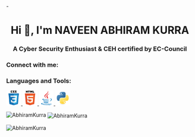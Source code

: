 -<h1 align="center">Hi 👋, I'm NAVEEN ABHIRAM KURRA</h1>
<h3 align="center">A Cyber Security Enthusiast & CEH certified by EC-Council</h3>

<h3 align="left">Connect with me:</h3>
<p align="left">
</p>

<h3 align="left">Languages and Tools:</h3>
<p align="left"> <a href="https://www.w3schools.com/css/" target="_blank" rel="noreferrer"> <img src="https://raw.githubusercontent.com/devicons/devicon/master/icons/css3/css3-original-wordmark.svg" alt="css3" width="40" height="40"/> </a> <a href="https://www.w3.org/html/" target="_blank" rel="noreferrer"> <img src="https://raw.githubusercontent.com/devicons/devicon/master/icons/html5/html5-original-wordmark.svg" alt="html5" width="40" height="40"/> </a> <a href="https://www.java.com" target="_blank" rel="noreferrer"> <img src="https://raw.githubusercontent.com/devicons/devicon/master/icons/java/java-original.svg" alt="java" width="40" height="40"/> </a> <a href="https://www.python.org" target="_blank" rel="noreferrer"> <img src="https://raw.githubusercontent.com/devicons/devicon/master/icons/python/python-original.svg" alt="python" width="40" height="40"/> </a> </p>

<p><img align="left" src="https://github-readme-stats.vercel.app/api/top-langs?username=AbhiramKurra&show_icons=true&locale=en&layout=compact" alt="AbhiramKurra" /></p>

<p>&nbsp;<img align="center" src="https://github-readme-stats.vercel.app/api?username=AbhiramKurra&show_icons=true&locale=en" alt="AbhiramKurra" /></p>

<p><img align="center" src="https://github-readme-streak-stats.herokuapp.com/?user=AbhiramKurra&" alt="AbhiramKurra " /></p>

